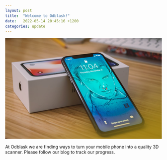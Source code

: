 ```yaml
---
layout: post
title:  "Welcome to Odblask!"
date:   2022-05-14 20:45:16 +1200
categories: update
---
```


![Phone Image](/images/phone.jpg)

At Odblask we are finding ways to turn your mobile phone into a quality 3D scanner. Please follow our blog to track our progress.

